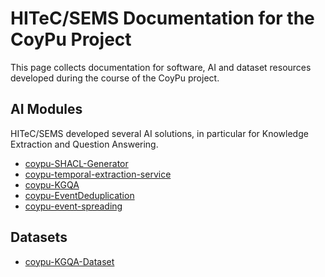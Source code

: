 # HITeC/SEMS Documentation for the CoyPu Project

This page collects documentation for software, AI and dataset resources developed during the course of the CoyPu project.

## AI Modules

HITeC/SEMS developed several AI solutions, in particular for Knowledge Extraction and Question Answering.

- [coypu-SHACL-Generator](coypu-SHACL-Generator)
- [coypu-temporal-extraction-service](coypu-temporal-extraction-service)
- [coypu-KGQA](coypu-KGQA)
- [coypu-EventDeduplication](coypu-EventDeduplication)
- [coypu-event-spreading](coypu-event-spreading)

## Datasets

- [coypu-KGQA-Dataset](coypu-KGQA-Dataset)

